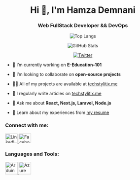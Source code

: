 <h1 align="center">Hi 👋, I'm Hamza Demnani</h1>

<h3 align="center">Web FullStack Developer && DevOps</h3>

<p align="center">
  <img src="https://github-readme-stats.vercel.app/api/top-langs?username=hamzaal1&show_icons=true&locale=en&layout=compact&theme=synthwave" alt="Top Langs" />
</p>

<p align="center">
  <img src="https://github-readme-stats.vercel.app/api?username=hamzaal1&show_icons=true&locale=en&theme=tokyonight&layout=compact" alt="GitHub Stats" />
</p>

<p align="center">
  <a href="https://twitter.com/" target="_blank">
    <img src="https://img.shields.io/twitter/follow/?logo=twitter&style=for-the-badge" alt="Twitter" />
  </a>
</p>

- 🔭 I’m currently working on **E-Education-101**
  
- 👯 I’m looking to collaborate on **open-source projects**

- 👨‍💻 All of my projects are available at [techstylitix.me](https://www.techstylitix.me)

- 📝 I regularly write articles on [techstylitix.me](https://www.techstylitix.me)

- 💬 Ask me about **React, Next.js, Laravel, Node.js**

- 📄 Learn about my experiences from [my resume](https://www.techstylitix.me/hamza-demnani.pdf)

<h3 align="left">Connect with me:</h3>
<p align="left">
  <a href="https://linkedin.com/in/hamza-demnani" target="_blank">
    <img src="https://raw.githubusercontent.com/rahuldkjain/github-profile-readme-generator/master/src/images/icons/Social/linked-in-alt.svg" alt="LinkedIn" height="30" width="40" />
  </a>
  <a href="https://fb.com/hamza-demnani" target="_blank">
    <img src="https://raw.githubusercontent.com/rahuldkjain/github-profile-readme-generator/master/src/images/icons/Social/facebook.svg" alt="Facebook" height="30" width="40" />
  </a>
</p>

<h3 align="left">Languages and Tools:</h3>
<p align="left">
  <a href="https://www.arduino.cc/" target="_blank" rel="noreferrer">
    <img src="https://cdn.worldvectorlogo.com/logos/arduino-1.svg" alt="Arduino" width="40" height="40" />
  </a>
  <a href="https://azure.microsoft.com/en-in/" target="_blank" rel="noreferrer">
    <img src="https://www.vectorlogo.zone/logos/microsoft_azure/microsoft_azure-icon.svg" alt="Azure" width="40" height="40" />
  </a>
  <!-- Add more languages and tools as needed -->
</p>
